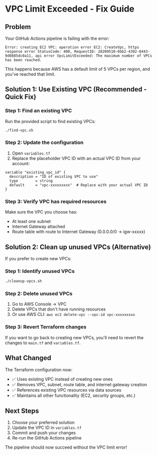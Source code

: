 # VPC Limit Exceeded - Fix Guide

## Problem
Your GitHub Actions pipeline is failing with the error:
```
Error: creating EC2 VPC: operation error EC2: CreateVpc, https response error StatusCode: 400, RequestID: 28209510-6bb2-4392-8443-9d0885dc0a11, api error VpcLimitExceeded: The maximum number of VPCs has been reached.
```

This happens because AWS has a default limit of 5 VPCs per region, and you've reached that limit.

## Solution 1: Use Existing VPC (Recommended - Quick Fix)

### Step 1: Find an existing VPC
Run the provided script to find existing VPCs:
```bash
./find-vpc.sh
```

### Step 2: Update the configuration
1. Open `variables.tf`
2. Replace the placeholder VPC ID with an actual VPC ID from your account:
```hcl
variable "existing_vpc_id" {
  description = "ID of existing VPC to use"
  type        = string
  default     = "vpc-xxxxxxxxx"  # Replace with your actual VPC ID
}
```

### Step 3: Verify VPC has required resources
Make sure the VPC you choose has:
- At least one subnet
- Internet Gateway attached
- Route table with route to Internet Gateway (0.0.0.0/0 → igw-xxxxx)

## Solution 2: Clean up unused VPCs (Alternative)

If you prefer to create new VPCs:

### Step 1: Identify unused VPCs
```bash
./cleanup-vpcs.sh
```

### Step 2: Delete unused VPCs
1. Go to AWS Console → VPC
2. Delete VPCs that don't have running resources
3. Or use AWS CLI: `aws ec2 delete-vpc --vpc-id vpc-xxxxxxxxx`

### Step 3: Revert Terraform changes
If you want to go back to creating new VPCs, you'll need to revert the changes to `main.tf` and `variables.tf`.

## What Changed

The Terraform configuration now:
- ✅ Uses existing VPC instead of creating new ones
- ✅ Removes VPC, subnet, route table, and internet gateway creation
- ✅ References existing VPC resources via data sources
- ✅ Maintains all other functionality (EC2, security groups, etc.)

## Next Steps

1. Choose your preferred solution
2. Update the VPC ID in `variables.tf`
3. Commit and push your changes
4. Re-run the GitHub Actions pipeline

The pipeline should now succeed without the VPC limit error!
